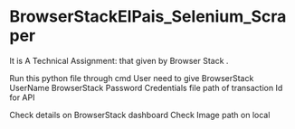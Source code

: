 # BrowserStackElPais_Selenium_Scraper
It is A Technical Assignment: that given by Browser Stack .

Run this python file through cmd
User need to give 
BrowserStack UserName
BrowserStack Password
Credentials file path of transaction Id for API

Check details on BrowserStack dashboard
Check Image path on local
